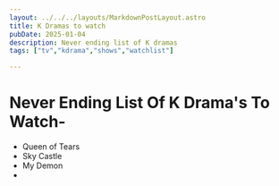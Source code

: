 ```yaml
---
layout: ../../../layouts/MarkdownPostLayout.astro
title: K Dramas to watch
pubDate: 2025-01-04
description: Never ending list of K dramas
tags: ["tv","kdrama","shows","watchlist"]

---
```

# Never Ending List Of K Drama's To Watch-

- Queen of Tears
- Sky Castle
- My Demon
- 
